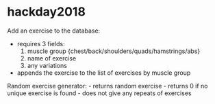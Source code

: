 # hackday2018

Add an exercise to the database:
  - requires 3 fields:
      1. muscle group {chest/back/shoulders/quads/hamstrings/abs}
      2. name of exercise
      3. any variations
  - appends the exercise to the list of exercises by muscle group

Random exercise generator:
    - returns random exercise
    - returns 0 if no unique exercise is found
    - does not give any repeats of exercises

